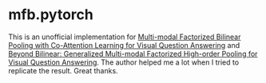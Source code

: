 # mfb.pytorch
This is an unofficial implementation for [Multi-modal Factorized Bilinear Pooling with Co-Attention Learning for Visual Question Answering](http://openaccess.thecvf.com/content_iccv_2017/html/Yu_Multi-Modal_Factorized_Bilinear_ICCV_2017_paper.html) and [Beyond Bilinear: Generalized Multi-modal Factorized High-order Pooling for Visual Question Answering](https://arxiv.org/abs/1708.03619).
The author helped me a lot when I tried to replicate the result. Great thanks.
